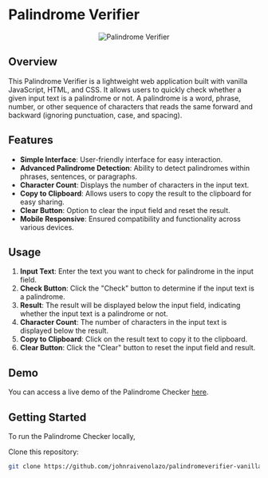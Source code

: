# Palindrome Verifier

<p align="center">
  <img src="https://imgdb.net/storage/uploads/2eea06ab3a0a8f912f928218d29662c29220cd53f5bc44fabd1ded13f78da880.png" alt="Palindrome Verifier">
</p>

## Overview

This Palindrome Verifier is a lightweight web application built with vanilla JavaScript, HTML, and CSS. It allows users to quickly check whether a given input text is a palindrome or not. A palindrome is a word, phrase, number, or other sequence of characters that reads the same forward and backward (ignoring punctuation, case, and spacing).

## Features

- **Simple Interface**: User-friendly interface for easy interaction.
- **Advanced Palindrome Detection**: Ability to detect palindromes within phrases, sentences, or paragraphs.
- **Character Count**: Displays the number of characters in the input text.
- **Copy to Clipboard**: Allows users to copy the result to the clipboard for easy sharing.
- **Clear Button**: Option to clear the input field and reset the result.
- **Mobile Responsive**: Ensured compatibility and functionality across various devices.

## Usage

1. **Input Text**: Enter the text you want to check for palindrome in the input field.
2. **Check Button**: Click the "Check" button to determine if the input text is a palindrome.
3. **Result**: The result will be displayed below the input field, indicating whether the input text is a palindrome or not.
4. **Character Count**: The number of characters in the input text is displayed below the result.
5. **Copy to Clipboard**: Click on the result text to copy it to the clipboard.
6. **Clear Button**: Click the "Clear" button to reset the input field and result.

## Demo

You can access a live demo of the Palindrome Checker [here](https://johnraivenolazo.github.io/PalindromeVerifier/).

## Getting Started

To run the Palindrome Checker locally,

Clone this repository:

   ```bash
   git clone https://github.com/johnraivenolazo/palindromeverifier-vanillajs.git
